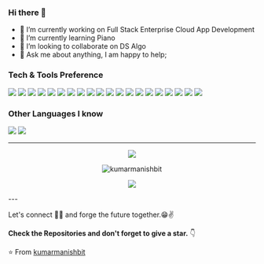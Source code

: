 ### Hi there 👋

- 🔭 I’m currently working on Full Stack Enterprise Cloud App Development
- 🌱 I’m currently learning Piano
- 👯 I’m looking to collaborate on DS Algo
- 💬 Ask me about anything, I am happy to help;

### Tech & Tools Preference
<img src="http://img.shields.io/badge/-Java-F89820?style=flat&logo=java&logoColor=white"> <img src = "https://img.shields.io/badge/-HTML5-E34F26?style=flat&logo=html5&logoColor=white"> <img src = "https://img.shields.io/badge/-CSS3-1572B6?style=flat&logo=css3&logoColor=white">
<img src="https://img.shields.io/badge/-Bootstrap-563D7C?style=flat&logo=bootstrap&logoColor=white">
<img src="https://img.shields.io/badge/-JavaScript-eed718?style=flat&logo=javascript&logoColor=ffffff">
<img src="https://img.shields.io/badge/-Sass-cc6699?style=flat&logo=sass&logoColor=ffffff">
<img src="https://img.shields.io/badge/-React-000000?style=flat&logo=react&logoColor=00c8ff">
<img src="https://img.shields.io/badge/-MongoDB-4DB33D?style=flat&logo=mongodb&logoColor=FFFFFF">
<img src="https://img.shields.io/badge/-GraphQL-e535ab?style=flat&logo=graphql&logoColor=FFFFFF">
<img src="https://img.shields.io/badge/-MySQL-F29111?style=flat&logo=mysql&logoColor=FFFFFF">
<img src="https://img.shields.io/badge/-Express.js-787878?style=flat">
<img src="https://img.shields.io/badge/-Node.js-3C873A?style=flat&logo=Node.js&logoColor=white">
<img src="https://img.shields.io/badge/-Firebase-FFA611?style=flat&logo=firebase&logoColor=FFFFFF">
<img src="http://img.shields.io/badge/-Google%20Cloud%20Platform-4285F4?style=flat&logo=google%20cloud&logoColor=white">
<img src="https://img.shields.io/badge/-Progressive Web Apps-5A0FC8?style=flat">
<img src="http://img.shields.io/badge/-Git-F1502F?style=flat&logo=git&logoColor=FFFFFF">
<img src="http://img.shields.io/badge/-Github-000000?style=flat&logo=github&logoColor=FFFFFF">
<img src="http://img.shields.io/badge/-VS%20Code-007ACC?style=flat&logo=visual%20studio%20code&logoColor=white">
<img src="http://img.shields.io/badge/-Heroku-430098?style=flat&logo=heroku&logoColor=white">
<img src="http://img.shields.io/badge/-Vercel-black?style=flat&logo=vercel&logoColor=white">


### Other Languages I know
<img src="https://img.shields.io/badge/-C%20&%20C++-659ad2?style=flat&logo=c%2B%2B&logoColor=ffffff"> <img src="https://img.shields.io/badge/-Python-black?style=flat&logo=python&logoColor=white"> 

---

<p align=center >
<img src="https://github-readme-stats.vercel.app/api?username=kumarmanishbit&show_icons=true&hide_border=true" />
</p>

<p align=center >
<img align="center"  src="https://github-readme-stats.vercel.app/api/top-langs?username=kumarmanishbit&show_icons=true&locale=en&layout=compact" alt="kumarmanishbit" />
</p>

<p align=center >
  <img src="https://github-readme-streak-stats.herokuapp.com/?user=kumarmanishbit" /> 
</p>
---


Let's connect 👨‍💻 and forge the future together.😁✌

**Check the Repositories and don't forget to give a star.** 👇

:star: From [kumarmanishbit](https://github.com/kumarmanishbit)

[twitter]: https://twitter.com/kumarmanishbit
[instagram]: https://www.instagram.com/souravdey777/
[linkedin]: https://www.linkedin.com/in/kumarmanishbit/
[medium]: https://medium.com/@manishsoni21

<!--
**kumarmanishbit/kumarmanishbit** is a ✨ _special_ ✨ repository because its `README.md` (this file) appears on your GitHub profile.

Here are some ideas to get you started:

- 🔭 I’m currently working on ...
- 🌱 I’m currently learning ...
- 👯 I’m looking to collaborate on ...
- 🤔 I’m looking for help with ...
- 💬 Ask me about ...
- 📫 How to reach me: ...
- 😄 Pronouns: ...
- ⚡ Fun fact: ...
-->
